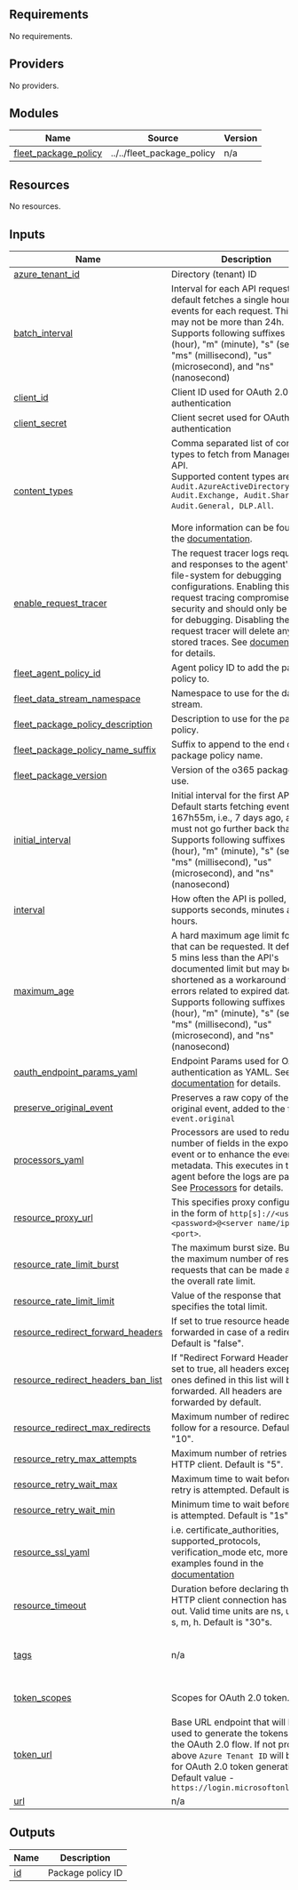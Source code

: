 <!-- BEGIN_TF_DOCS -->
## Requirements

No requirements.

## Providers

No providers.

## Modules

| Name | Source | Version |
|------|--------|---------|
| <a name="module_fleet_package_policy"></a> [fleet\_package\_policy](#module\_fleet\_package\_policy) | ../../fleet_package_policy | n/a |

## Resources

No resources.

## Inputs

| Name | Description | Type | Default | Required |
|------|-------------|------|---------|:--------:|
| <a name="input_azure_tenant_id"></a> [azure\_tenant\_id](#input\_azure\_tenant\_id) | Directory (tenant) ID | `string` | n/a | yes |
| <a name="input_batch_interval"></a> [batch\_interval](#input\_batch\_interval) | Interval for each API request. The default fetches a single hour of events for each request. This value may not be more than 24h. Supports following suffixes - "h" (hour), "m" (minute), "s" (second), "ms" (millisecond), "us" (microsecond), and "ns" (nanosecond) | `string` | `"1h"` | no |
| <a name="input_client_id"></a> [client\_id](#input\_client\_id) | Client ID used for OAuth 2.0 authentication | `string` | n/a | yes |
| <a name="input_client_secret"></a> [client\_secret](#input\_client\_secret) | Client secret used for OAuth 2.0 authentication | `string` | n/a | yes |
| <a name="input_content_types"></a> [content\_types](#input\_content\_types) | Comma separated list of content types to fetch from Management API.<br>Supported content types are - `Audit.AzureActiveDirectory, Audit.Exchange, Audit.SharePoint, Audit.General, DLP.All`.<br><br>More information can be found in the [documentation](https://learn.microsoft.com/en-us/office/office-365-management-api/office-365-management-activity-api-reference#working-with-the-office-365-management-activity-api). | `string` | `"Audit.AzureActiveDirectory, Audit.Exchange, Audit.SharePoint, Audit.General, DLP.All"` | no |
| <a name="input_enable_request_tracer"></a> [enable\_request\_tracer](#input\_enable\_request\_tracer) | The request tracer logs requests and responses to the agent's local file-system for debugging configurations. Enabling this request tracing compromises security and should only be used for debugging. Disabling the request tracer will delete any stored traces. See [documentation](https://www.elastic.co/guide/en/beats/filebeat/current/filebeat-input-cel.html#_resource_tracer_enable) for details. | `bool` | `false` | no |
| <a name="input_fleet_agent_policy_id"></a> [fleet\_agent\_policy\_id](#input\_fleet\_agent\_policy\_id) | Agent policy ID to add the package policy to. | `string` | n/a | yes |
| <a name="input_fleet_data_stream_namespace"></a> [fleet\_data\_stream\_namespace](#input\_fleet\_data\_stream\_namespace) | Namespace to use for the data stream. | `string` | `"default"` | no |
| <a name="input_fleet_package_policy_description"></a> [fleet\_package\_policy\_description](#input\_fleet\_package\_policy\_description) | Description to use for the package policy. | `string` | `""` | no |
| <a name="input_fleet_package_policy_name_suffix"></a> [fleet\_package\_policy\_name\_suffix](#input\_fleet\_package\_policy\_name\_suffix) | Suffix to append to the end of the package policy name. | `string` | `""` | no |
| <a name="input_fleet_package_version"></a> [fleet\_package\_version](#input\_fleet\_package\_version) | Version of the o365 package to use. | `string` | `"2.29.1"` | no |
| <a name="input_initial_interval"></a> [initial\_interval](#input\_initial\_interval) | Initial interval for the first API call. Default starts fetching events from 167h55m, i.e., 7 days ago, and must not go further back than that. Supports following suffixes - "h" (hour), "m" (minute), "s" (second), "ms" (millisecond), "us" (microsecond), and "ns" (nanosecond) | `string` | `"167h55m"` | no |
| <a name="input_interval"></a> [interval](#input\_interval) | How often the API is polled, supports seconds, minutes and hours. | `string` | `"3m"` | no |
| <a name="input_maximum_age"></a> [maximum\_age](#input\_maximum\_age) | A hard maximum age limit for data that can be requested. It defaults to 5 mins less than the API's documented limit but may be shortened as a workaround for errors related to expired data. Supports following suffixes - "h" (hour), "m" (minute), "s" (second), "ms" (millisecond), "us" (microsecond), and "ns" (nanosecond) | `string` | `"167h55m"` | no |
| <a name="input_oauth_endpoint_params_yaml"></a> [oauth\_endpoint\_params\_yaml](#input\_oauth\_endpoint\_params\_yaml) | Endpoint Params used for OAuth2 authentication as YAML. See [documentation](https://www.elastic.co/docs/reference/beats/filebeat/filebeat-input-cel#_auth_oauth2_endpoint_params) for details. | `string` | `"grant_type: client_credentials\n"` | no |
| <a name="input_preserve_original_event"></a> [preserve\_original\_event](#input\_preserve\_original\_event) | Preserves a raw copy of the original event, added to the field `event.original` | `bool` | `false` | no |
| <a name="input_processors_yaml"></a> [processors\_yaml](#input\_processors\_yaml) | Processors are used to reduce the number of fields in the exported event or to enhance the event with metadata. This executes in the agent before the logs are parsed. See [Processors](https://www.elastic.co/guide/en/beats/filebeat/current/filtering-and-enhancing-data.html) for details. | `string` | `null` | no |
| <a name="input_resource_proxy_url"></a> [resource\_proxy\_url](#input\_resource\_proxy\_url) | This specifies proxy configuration in the form of `http[s]://<user>:<password>@<server name/ip>:<port>`. | `string` | `null` | no |
| <a name="input_resource_rate_limit_burst"></a> [resource\_rate\_limit\_burst](#input\_resource\_rate\_limit\_burst) | The maximum burst size. Burst is the maximum number of resource requests that can be made above the overall rate limit. | `string` | `null` | no |
| <a name="input_resource_rate_limit_limit"></a> [resource\_rate\_limit\_limit](#input\_resource\_rate\_limit\_limit) | Value of the response that specifies the total limit. | `string` | `null` | no |
| <a name="input_resource_redirect_forward_headers"></a> [resource\_redirect\_forward\_headers](#input\_resource\_redirect\_forward\_headers) | If set to true resource headers are forwarded in case of a redirect. Default is "false". | `bool` | `null` | no |
| <a name="input_resource_redirect_headers_ban_list"></a> [resource\_redirect\_headers\_ban\_list](#input\_resource\_redirect\_headers\_ban\_list) | If "Redirect Forward Headers" is set to true, all headers except the ones defined in this list will be forwarded. All headers are forwarded by default. | `list(string)` | `null` | no |
| <a name="input_resource_redirect_max_redirects"></a> [resource\_redirect\_max\_redirects](#input\_resource\_redirect\_max\_redirects) | Maximum number of redirects to follow for a resource. Default is "10". | `string` | `null` | no |
| <a name="input_resource_retry_max_attempts"></a> [resource\_retry\_max\_attempts](#input\_resource\_retry\_max\_attempts) | Maximum number of retries for the HTTP client. Default is "5". | `string` | `null` | no |
| <a name="input_resource_retry_wait_max"></a> [resource\_retry\_wait\_max](#input\_resource\_retry\_wait\_max) | Maximum time to wait before a retry is attempted. Default is "60s". | `string` | `null` | no |
| <a name="input_resource_retry_wait_min"></a> [resource\_retry\_wait\_min](#input\_resource\_retry\_wait\_min) | Minimum time to wait before a retry is attempted. Default is "1s". | `string` | `null` | no |
| <a name="input_resource_ssl_yaml"></a> [resource\_ssl\_yaml](#input\_resource\_ssl\_yaml) | i.e. certificate\_authorities, supported\_protocols, verification\_mode etc, more examples found in the [documentation](https://www.elastic.co/guide/en/beats/filebeat/current/configuration-ssl.html#ssl-common-config) | `string` | `null` | no |
| <a name="input_resource_timeout"></a> [resource\_timeout](#input\_resource\_timeout) | Duration before declaring that the HTTP client connection has timed out. Valid time units are ns, us, ms, s, m, h. Default is "30"s. | `string` | `"60s"` | no |
| <a name="input_tags"></a> [tags](#input\_tags) | n/a | `list(string)` | <pre>[<br>  "forwarded",<br>  "o365-cel"<br>]</pre> | no |
| <a name="input_token_scopes"></a> [token\_scopes](#input\_token\_scopes) | Scopes for OAuth 2.0 token. | `list(string)` | <pre>[<br>  "https://manage.office.com/.default"<br>]</pre> | no |
| <a name="input_token_url"></a> [token\_url](#input\_token\_url) | Base URL endpoint that will be used to generate the tokens during the OAuth 2.0 flow. If not provided, above `Azure Tenant ID` will be used for OAuth 2.0 token generation. Default value - `https://login.microsoftonline.com` | `string` | `"https://login.microsoftonline.com"` | no |
| <a name="input_url"></a> [url](#input\_url) | n/a | `string` | `"https://manage.office.com"` | no |

## Outputs

| Name | Description |
|------|-------------|
| <a name="output_id"></a> [id](#output\_id) | Package policy ID |
<!-- END_TF_DOCS -->